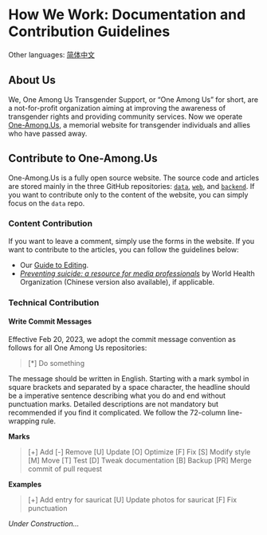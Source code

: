 # How We Work: Documentation and Contribution Guidelines

Other languages: [简体中文](README-zh_Hans.md)

## About Us

We, One Among Us Transgender Support, or “One Among Us” for short, are a not-for-profit organization aiming at improving the awareness of transgender rights and providing community services. Now we operate [One-Among.Us](https://one-among.us), a memorial website for transgender individuals and allies who have passed away.

## Contribute to One-Among.Us

One-Among.Us is a fully open source website. The source code and articles are stored mainly in the three GitHub repositories: [`data`](https://github.com/one-among-us/data), [`web`](https://github.com/one-among-us/web), and [`backend`](https://github.com/one-among-us/backend). If you want to contribute only to the content of the website, you can simply focus on the `data` repo. 

### Content Contribution

If you want to leave a comment, simply use the forms in the website. If you want to contribute to the articles, you can follow the guidelines below:

- Our [Guide to Editing](EditingGuide.md).
- [*Preventing suicide: a resource for media professionals*](https://apps.who.int/iris/handle/10665/258814) by World Health Organization (Chinese version also available), if applicable.

### Technical Contribution

#### Write Commit Messages

Effective Feb 20, 2023, we adopt the commit message convention as follows for all One Among Us repositories:

> [*] Do something

The message should be written in English. Starting with a mark symbol in square brackets and separated by a space character, the headline should be a imperative sentence describing what you do and end without punctuation marks. Detailed descriptions are not mandatory but recommended if you find it complicated. We follow the 72-column line-wrapping rule.

**Marks**
> [+] Add
> [-] Remove
> [U] Update
> [O] Optimize
> [F] Fix
> [S] Modify style
> [M] Move
> [T] Test
> [D] Tweak documentation
> [B] Backup
> [PR] Merge commit of pull request

**Examples**

> [+] Add entry for sauricat
> [U] Update photos for sauricat
> [F] Fix punctuation

*Under Construction...*
